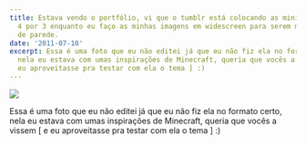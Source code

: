 ```yaml
---
title: Estava vendo o portfólio, vi que o tumblr está colocando as miniaturas em formato
  4 por 3 enquanto eu faço as minhas imagens em widescreen para serem meus papeis
  de parede.
date: '2011-07-10'
excerpt: Essa é uma foto que eu não editei já que eu não fiz ela no formato certo,
  nela eu estava com umas inspirações de Minecraft, queria que vocês a vissem [ e
  eu aproveitasse pra testar com ela o tema ] :)
---
```




![](https://40.media.tumblr.com/tumblr_lo3l094pRf1qma17bo1_1280.png)

Essa é uma foto que eu não editei já que eu não fiz ela no formato
certo, nela eu estava com umas inspirações de Minecraft, queria que
vocês a vissem \[ e eu aproveitasse pra testar com ela o tema \] :)

